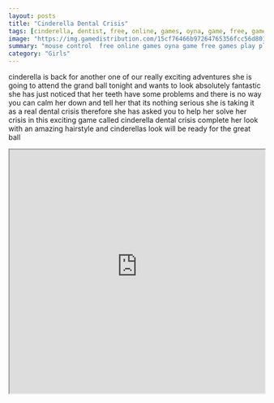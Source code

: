 ```yaml
---
layout: posts
title: "Cinderella Dental Crisis"
tags: [cinderella, dentist, free, online, games, oyna, game, free, games, play, play, games]
image: "https://img.gamedistribution.com/15cf76466b97264765356fcc56d801d1.jpg"
summary: "mouse control  free online games oyna game free games play play games"
category: "Girls"
---
```


cinderella is back for another one of our really exciting adventures she is going to attend the grand ball tonight and wants to look absolutely fantastic she has just noticed that her teeth have some problems and there is no way you can calm her down and tell her that its nothing serious she is taking it as a real dental crisis therefore she has asked you to help her solve her crisis in this exciting game called cinderella dental crisis complete her look with an amazing hairstyle and cinderellas look will be ready for the great ball

<iframe width="100%" height="480px;" src="https://flash.gamedistribution.com?game=15cf76466b97264765356fcc56d801d1"></iframe>